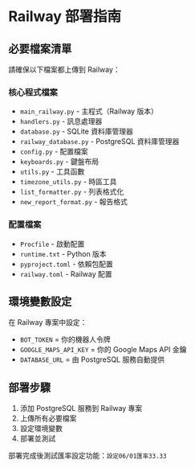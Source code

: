 # Railway 部署指南

## 必要檔案清單

請確保以下檔案都上傳到 Railway：

### 核心程式檔案
- `main_railway.py` - 主程式（Railway 版本）
- `handlers.py` - 訊息處理器
- `database.py` - SQLite 資料庫管理器
- `railway_database.py` - PostgreSQL 資料庫管理器
- `config.py` - 配置檔案
- `keyboards.py` - 鍵盤布局
- `utils.py` - 工具函數
- `timezone_utils.py` - 時區工具
- `list_formatter.py` - 列表格式化
- `new_report_format.py` - 報告格式

### 配置檔案
- `Procfile` - 啟動配置
- `runtime.txt` - Python 版本
- `pyproject.toml` - 依賴包配置
- `railway.toml` - Railway 配置

## 環境變數設定

在 Railway 專案中設定：
- `BOT_TOKEN` = 你的機器人令牌
- `GOOGLE_MAPS_API_KEY` = 你的 Google Maps API 金鑰
- `DATABASE_URL` = 由 PostgreSQL 服務自動提供

## 部署步驟

1. 添加 PostgreSQL 服務到 Railway 專案
2. 上傳所有必要檔案
3. 設定環境變數
4. 部署並測試

部署完成後測試匯率設定功能：`設定06/01匯率33.33`